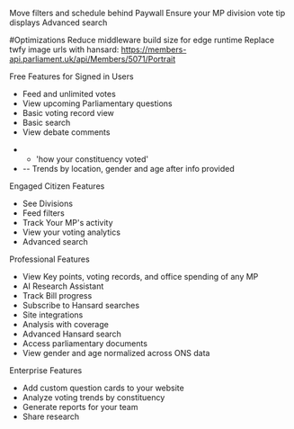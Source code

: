 Move filters and schedule behind Paywall
Ensure your MP division vote tip displays
Advanced search

#Optimizations
Reduce middleware build size for edge runtime
Replace twfy image urls with hansard: https://members-api.parliament.uk/api/Members/5071/Portrait

Free Features for Signed in Users
- Feed and unlimited votes
- View upcoming Parliamentary questions
- Basic voting record view
- Basic search
- View debate comments
* - 'how your constituency voted' 
* -- Trends by location, gender and age after info provided

Engaged Citizen Features
- See Divisions
- Feed filters
- Track Your MP's activity
- View your voting analytics
- Advanced search

Professional Features
- View Key points, voting records, and office spending of any MP
- AI Research Assistant
- Track Bill progress
- Subscribe to Hansard searches
- Site integrations
- Analysis with coverage
- Advanced Hansard search
- Access parliamentary documents
- View gender and age normalized across ONS data

Enterprise Features
- Add custom question cards to your website
- Analyze voting trends by constituency
- Generate reports for your team
- Share research